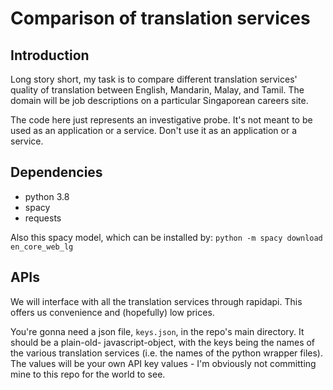 # Comparison of translation services

## Introduction

Long story short, my task is to compare different translation services' quality of translation
between English, Mandarin, Malay, and Tamil. The domain will be job descriptions on a particular
Singaporean careers site.

The code here just represents an investigative probe. It's not meant to be used as an application
or a service. Don't use it as an application or a service.

## Dependencies

* python 3.8
* spacy
* requests

Also this spacy model, which can be installed by:
`python -m spacy download en_core_web_lg`

## APIs

We will interface with all the translation services through rapidapi. This offers us convenience
and (hopefully) low prices.

You're gonna need a json file, `keys.json`, in the repo's main directory. It should be a plain-old-
javascript-object, with the keys being the names of the various translation services (i.e. the
names of the python wrapper files). The values will be your own API key values - I'm
obviously not committing mine to this repo for the world to see.
